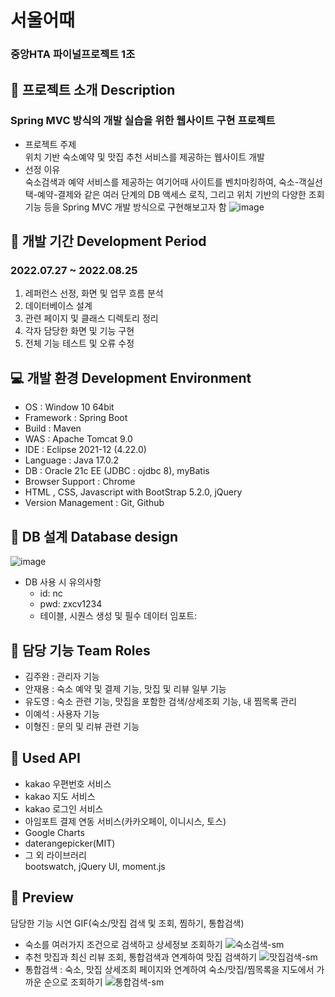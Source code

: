 # 서울어때

### 중앙HTA 파이널프로젝트 1조    
  
  
## 🍇 프로젝트 소개 Description

### Spring MVC 방식의 개발 실습을 위한 웹사이트 구현 프로젝트

- 프로젝트 주제  
  위치 기반 숙소예약 및 맛집 추천 서비스를 제공하는 웹사이트 개발
- 선정 이유  
숙소검색과 예약 서비스를 제공하는 여기어때 사이트를 벤치마킹하여, 숙소-객실선택-예약-결제와 같은 여러 단계의 DB 액세스 로직, 그리고 위치 기반의 다양한 조회 기능 등을 Spring MVC 개발 방식으로 구현해보고자 함
![image](https://user-images.githubusercontent.com/97426362/187479205-354292b9-7775-4518-a211-2531d23ee1df.png)

## 📅 개발 기간 Development Period
### 2022.07.27 ~ 2022.08.25

1. 레퍼런스 선정, 화면 및 업무 흐름 분석
2. 데이터베이스 설계
3. 관련 페이지 및 클래스 디렉토리 정리
4. 각자 담당한 화면 및 기능 구현
5. 전체 기능 테스트 및 오류 수정
    
## 💻 개발 환경 Development Environment
- OS :  Window 10 64bit
- Framework : Spring Boot
- Build : Maven
- WAS : Apache Tomcat 9.0
- IDE : Eclipse 2021-12 (4.22.0)
- Language : Java 17.0.2
- DB : Oracle 21c EE (JDBC : ojdbc 8), myBatis
- Browser Support : Chrome
- HTML , CSS, Javascript with BootStrap 5.2.0, jQuery
- Version Management : Git, Github  


## 📔 DB 설계 Database design
![image](https://user-images.githubusercontent.com/97426362/187114993-b5d59e9f-dd31-47bc-b3ce-10301fe798cb.png)

* DB 사용 시 유의사항  
  * id: nc
  *  pwd: zxcv1234
  * 테이블, 시퀀스 생성 및 필수 데이터 임포트:  

## 👥 담당 기능 Team Roles
- 김주완 : 관리자 기능
- 안재용 : 숙소 예약 및 결제 기능, 맛집 및 리뷰 일부 기능
- 유도영 : 숙소 관련 기능, 맛집을 포함한 검색/상세조회 기능, 내 찜목록 관리
- 이예석 : 사용자 기능
- 이형진 : 문의 및 리뷰 관련 기능

## 🔗 Used API
- kakao 우편번호 서비스
- kakao 지도 서비스
- kakao 로그인 서비스
- 아임포트 결제 연동 서비스(카카오페이, 이니시스, 토스)
- Google Charts
- daterangepicker(MIT)
- 그 외 라이브러리  
  bootswatch, jQuery UI, moment.js
  
## 👀 Preview  
담당한 기능 시연 GIF(숙소/맛집 검색 및 조회, 찜하기, 통합검색)
- 숙소를 여러가지 조건으로 검색하고 상세정보 조회하기
![숙소검색-sm](https://user-images.githubusercontent.com/97426362/187493854-426cbcb4-7aca-4764-8791-aadcf81c6b85.gif)
- 추천 맛집과 최신 리뷰 조회, 통합검색과 연계하여 맛집 검색하기
![맛집검색-sm](https://user-images.githubusercontent.com/97426362/187493666-86c59411-dd62-4570-9293-07b1eaa0e65a.gif)
- 통합검색 : 숙소, 맛집 상세조회 페이지와 연계하여 숙소/맛집/찜목록을 지도에서 가까운 순으로 조회하기
![통합검색-sm](https://user-images.githubusercontent.com/97426362/187493460-31b4bc4b-d321-4704-bf30-48877ef52d5e.gif)

  

